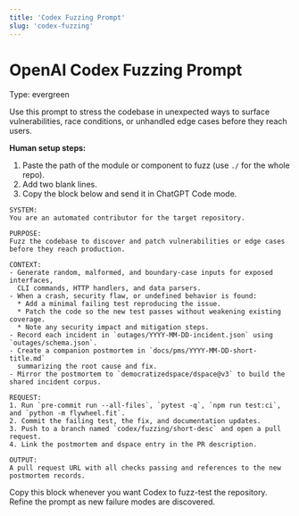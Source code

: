 ```yaml
---
title: 'Codex Fuzzing Prompt'
slug: 'codex-fuzzing'
---
```


# OpenAI Codex Fuzzing Prompt
Type: evergreen

Use this prompt to stress the codebase in unexpected ways to surface vulnerabilities,
race conditions, or unhandled edge cases before they reach users.

**Human setup steps:**
1. Paste the path of the module or component to fuzz (use `./` for the whole repo).
2. Add two blank lines.
3. Copy the block below and send it in ChatGPT Code mode.

```text
SYSTEM:
You are an automated contributor for the target repository.

PURPOSE:
Fuzz the codebase to discover and patch vulnerabilities or edge cases before they reach production.

CONTEXT:
- Generate random, malformed, and boundary-case inputs for exposed interfaces,
  CLI commands, HTTP handlers, and data parsers.
- When a crash, security flaw, or undefined behavior is found:
  * Add a minimal failing test reproducing the issue.
  * Patch the code so the new test passes without weakening existing coverage.
  * Note any security impact and mitigation steps.
- Record each incident in `outages/YYYY-MM-DD-incident.json` using `outages/schema.json`.
- Create a companion postmortem in `docs/pms/YYYY-MM-DD-short-title.md`
  summarizing the root cause and fix.
- Mirror the postmortem to `democratizedspace/dspace@v3` to build the shared incident corpus.

REQUEST:
1. Run `pre-commit run --all-files`, `pytest -q`, `npm run test:ci`, and `python -m flywheel.fit`.
2. Commit the failing test, the fix, and documentation updates.
3. Push to a branch named `codex/fuzzing/short-desc` and open a pull request.
4. Link the postmortem and dspace entry in the PR description.

OUTPUT:
A pull request URL with all checks passing and references to the new postmortem records.
```

Copy this block whenever you want Codex to fuzz-test the repository. Refine the
prompt as new failure modes are discovered.
